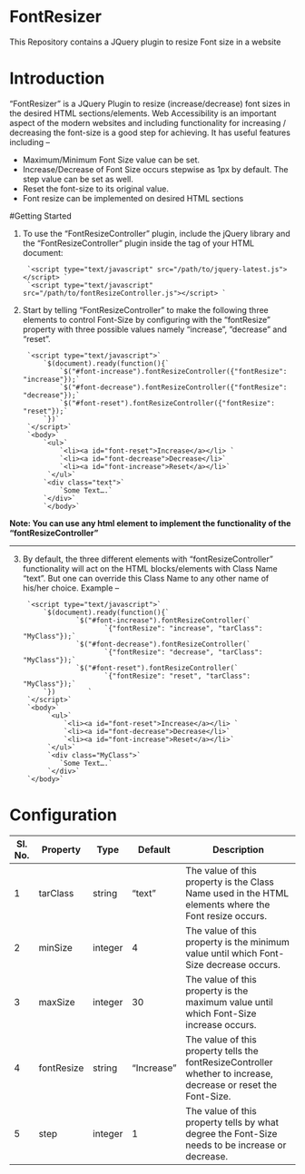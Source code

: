 # FontResizer
This Repository contains a JQuery plugin to resize Font size in a website

# Introduction
“FontResizer” is a JQuery Plugin to resize (increase/decrease) font sizes in the desired HTML sections/elements. Web Accessibility is an important aspect of the modern websites and including functionality for increasing / decreasing the font-size is a good step for achieving. It has useful features including – 

 *	Maximum/Minimum Font Size value can be set.
 *	Increase/Decrease of Font Size occurs stepwise as 1px by default. The step value can be set as well.
 *	Reset the font-size to its original value.
 *	Font resize can be implemented on desired HTML sections 


#Getting Started
1. To use the “FontResizeController” plugin, include the jQuery library and the “FontResizeController” plugin inside the <head> tag of your HTML document:

        `<script type="text/javascript" src="/path/to/jquery-latest.js"></script> `
        `<script type="text/javascript" src="/path/to/fontResizeController.js"></script> `


2. Start by telling “FontResizeController” to make the following three <a> elements to control Font-Size by configuring with the “fontResize” property with three possible values namely “increase”, ”decrease” and “reset”. 

        `<script type="text/javascript">`
            `$(document).ready(function(){`
                `$("#font-increase").fontResizeController({"fontResize": "increase"});`
                `$("#font-decrease").fontResizeController({"fontResize": "decrease"});`
                `$("#font-reset").fontResizeController({"fontResize": "reset"});`
            `})`
        `</script>`
        `<body>`
            `<ul>`
                `<li><a id="font-reset">Increase</a></li> `
                `<li><a id="font-decrease">Decrease</li>`
                `<li><a id="font-increase">Reset</a></li>`
             `</ul>`
            `<div class="text">`
                `Some Text….`
            `</div>`
            `</body>`

**Note: You can use any html element to implement the functionality of the “fontResizeController”**
***


3. By default, the three different <a> elements with “fontResizeController” functionality will act on the HTML blocks/elements with Class Name “text”. But one can override this Class Name to any other name of his/her choice. Example – 

        `<script type="text/javascript">`
            `$(document).ready(function(){`
                    `$("#font-increase").fontResizeController(`
                           `{"fontResize": "increase", "tarClass": "MyClass"});`
                    `$("#font-decrease").fontResizeController(`
                           `{"fontResize": "decrease", "tarClass": "MyClass"});`
                    `$("#font-reset").fontResizeController(`
                           `{"fontResize": "reset", "tarClass": "MyClass"});`
            `})        `
        `</script>`
        `<body>`
             `<ul>`
                 `<li><a id="font-reset">Increase</a></li> `
                 `<li><a id="font-decrease">Decrease</li>`
                 `<li><a id="font-increase">Reset</a></li>`
             `</ul>`
             `<div class="MyClass">`
                `Some Text….`
             `</div>`
        `</body>`


# Configuration

Sl. No.    | Property  | Type    | Default | Description
---------- | ----------| ------- | --------| ------------
1          | tarClass  | string  | “text”  | The value of this property is the Class Name used in the HTML elements where the Font resize occurs.
2          | minSize   | integer | 4       |The value of this property is the minimum value until which Font-Size decrease occurs.
3          | maxSize   | integer | 30      | The value of this property is the maximum value until which Font-Size increase occurs.
4          | fontResize| string  | “Increase”  | The value of this property tells the fontResizeController whether to increase, decrease or reset the Font-Size.
5          | step      | integer | 1       | The value of this property tells by what degree the Font-Size needs to be increase or decrease.
